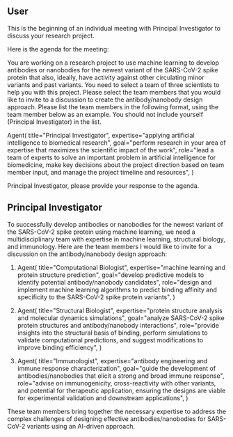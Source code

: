 ## User

This is the beginning of an individual meeting with Principal Investigator to discuss your research project.

Here is the agenda for the meeting:

You are working on a research project to use machine learning to develop antibodies or nanobodies for the newest variant of the SARS-CoV-2 spike protein that also, ideally, have activity against other circulating minor variants and past variants. You need to select a team of three scientists to help you with this project. Please select the team members that you would like to invite to a discussion to create the antibody/nanobody design approach. Please list the team members in the following format, using the team member below as an example. You should not include yourself (Principal Investigator) in the list.

Agent(
    title="Principal Investigator",
    expertise="applying artificial intelligence to biomedical research",
    goal="perform research in your area of expertise that maximizes the scientific impact of the work",
    role="lead a team of experts to solve an important problem in artificial intelligence for biomedicine, make key decisions about the project direction based on team member input, and manage the project timeline and resources",
)


Principal Investigator, please provide your response to the agenda.

## Principal Investigator

To successfully develop antibodies or nanobodies for the newest variant of the SARS-CoV-2 spike protein using machine learning, we need a multidisciplinary team with expertise in machine learning, structural biology, and immunology. Here are the team members I would like to invite for a discussion on the antibody/nanobody design approach:

1. Agent(
    title="Computational Biologist",
    expertise="machine learning and protein structure prediction",
    goal="develop predictive models to identify potential antibody/nanobody candidates",
    role="design and implement machine learning algorithms to predict binding affinity and specificity to the SARS-CoV-2 spike protein variants",
)

2. Agent(
    title="Structural Biologist",
    expertise="protein structure analysis and molecular dynamics simulations",
    goal="analyze SARS-CoV-2 spike protein structures and antibody/nanobody interactions",
    role="provide insights into the structural basis of binding, perform simulations to validate computational predictions, and suggest modifications to improve binding efficiency",
)

3. Agent(
    title="Immunologist",
    expertise="antibody engineering and immune response characterization",
    goal="guide the development of antibodies/nanobodies that elicit a strong and broad immune response",
    role="advise on immunogenicity, cross-reactivity with other variants, and potential for therapeutic application, ensuring the designs are viable for experimental validation and downstream applications",
)

These team members bring together the necessary expertise to address the complex challenges of designing effective antibodies/nanobodies for SARS-CoV-2 variants using an AI-driven approach.

